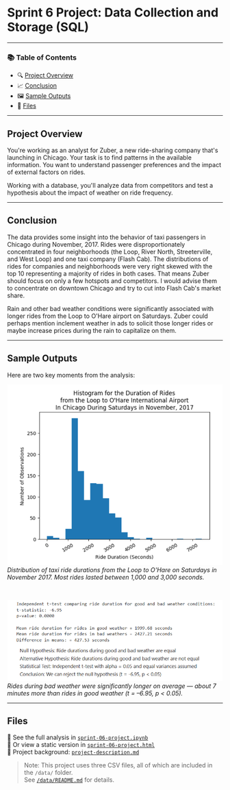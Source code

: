 # Sprint 6 Project: Data Collection and Storage (SQL)
 
---

### 📚 Table of Contents
- 🔍 [Project Overview](#project-overview)
- 📈 [Conclusion](#conclusion)
- 🖼️ [Sample Outputs](#sample-outputs)
- 📁 [Files](#files)

---

## Project Overview

You're working as an analyst for Zuber, a new ride-sharing company that's launching in Chicago. Your task is to find patterns in the available information. You want to understand passenger preferences and the impact of external factors on rides.

Working with a database, you'll analyze data from competitors and test a hypothesis about the impact of weather on ride frequency.

---

## Conclusion

The data provides some insight into the behavior of taxi passengers in Chicago during November, 2017. Rides were disproportionately concentrated in four neighborhoods (the Loop, River North, Streeterville, and West Loop) and one taxi company (Flash Cab). The distributions of rides for companies and neighborhoods were very right skewed with the top 10 representing a majority of rides in both cases. That means Zuber should focus on only a few hotspots and competitors. I would advise them to concentrate on downtown Chicago and try to cut into Flash Cab's market share.

Rain and other bad weather conditions were significantly associated with longer rides from the Loop to O'Hare airport on Saturdays. Zuber could perhaps mention inclement weather in ads to solicit those longer rides or maybe increase prices during the rain to capitalize on them.

---

## Sample Outputs

Here are two key moments from the analysis:

![Ride Duration Histogram](project-06-screenshot-1.png)  
*Distribution of taxi ride durations from the Loop to O'Hare on Saturdays in November 2017. Most rides lasted between 1,000 and 3,000 seconds.*

<br>

![T-test Weather Comparison](project-06-screenshot-2.png)  
*Rides during bad weather were significantly longer on average — about 7 minutes more than rides in good weather (t = –6.95, p < 0.05).*

---

## Files

📄 See the full analysis in [`sprint-06-project.ipynb`](./sprint-06-project.ipynb)  
📄 Or view a static version in [`sprint-06-project.html`](./sprint-06-project.html)  
📄 Project background: [`project-description.md`](./project-description.md)

> Note: This project uses three CSV files, all of which are included in the `/data/` folder.  
> See [`/data/README.md`](./data/README.md) for details.
